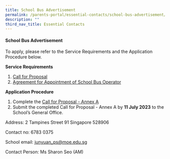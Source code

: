 ```yaml
---
title: School Bus Advertisement
permalink: /parents-portal/essential-contacts/school-bus-advertisement/
description: ""
third_nav_title: Essential Contacts
---
```

#### School Bus Advertisement

To apply, please refer to the Service Requirements and the Application Procedure below.

**Service Requirements**

1.  [Call for Proposal](/files/call%20for%20proposal.pdf)
2.  [Agreement for Appointment of School Bus Operator](/files/agreement%20for%20appointment%20of%20school%20bus%20operator.pdf)

**Application Procedure**

1.  Complete the [Call for Proposal - Annex A](/files/call%20for%20proposal%20-%20annex%20a.pdf)
2.  Submit the completed Call for Proposal - Annex A by **11 July 2023** to the School’s General Office.

Address: 2 Tampines Street 91 Singapore 528906

Contact no: 6783 0375

School email: [junyuan_ps@moe.edu.sg](junyuan_ps@moe.edu.sg)

Contact Person: Ms Sharon Seo (AM)